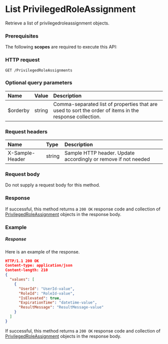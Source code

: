 # List PrivilegedRoleAssignment

Retrieve a list of privilegedroleassignment objects.
### Prerequisites
The following **scopes** are required to execute this API: 
### HTTP request
<!-- { "blockType": "ignored" } -->
```http
GET /PrivilegedRoleAssignments
```
### Optional query parameters
|Name|Value|Description|
|:---------------|:--------|:-------|
|$orderby|string|Comma-separated list of properties that are used to sort the order of items in the response collection.|

### Request headers
| Name       | Type | Description|
|:-----------|:------|:----------|
| X-Sample-Header  | string  | Sample HTTP header. Update accordingly or remove if not needed|

### Request body
Do not supply a request body for this method.
### Response
If successful, this method returns a `200 OK` response code and collection of [PrivilegedRoleAssignment](../resources/privilegedroleassignment.md) objects in the response body.
### Example
##### Response
Here is an example of the response.
<!-- {
  "blockType": "response",
  "truncated": false,
  "@odata.type": "privilegedroleassignments"
} -->
```json
HTTP/1.1 200 OK
Content-type: application/json
Content-length: 210
{
  "values": [
    {
      "UserId": "UserId-value",
      "RoleId": "RoleId-value",
      "IsElevated": true,
      "ExpirationTime": "datetime-value",
      "ResultMessage": "ResultMessage-value"
    }
  ]
}
```
If successful, this method returns a `200 OK` response code and collection of [PrivilegedRoleAssignment](../resources/privilegedroleassignment.md) objects in the response body.

<!-- uuid: f079be0e-4f94-42e7-8f89-16d389c51da5
2015-10-16 22:29:35 UTC -->
<!-- {
  "type": "#page.annotation",
  "description": "List PrivilegedRoleAssignment",
  "keywords": "",
  "section": "documentation",
  "tocPath": ""
}-->